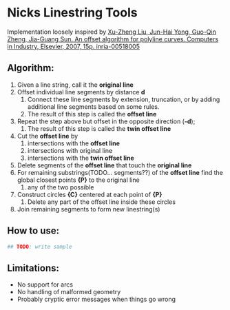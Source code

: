# Nicks Linestring Tools
Implementation loosely inspired by
[Xu-Zheng Liu, Jun-Hai Yong, Guo-Qin Zheng, Jia-Guang Sun. An offset algorithm for polyline curves. Computers in Industry, Elsevier, 2007, 15p. inria-00518005](https://hal.inria.fr/inria-00518005/document)

## Algorithm:
 1. Given a line string, call it the **original line**
 1. Offset individual line segments by distance **d**
    1. Connect these line segments by extension, truncation, or by adding additional line segments based on some rules.
    1. The result of this step is called the **offset line**
 1. Repeat the step above but offset in the opposite direction (**-d**);
    1. The result of this step is called the **twin offset line**
 1. Cut the **offset line** by
    1. intersections with the **offset line**
    1. intersections with original line
    1. intersections with the **twin offset line**
 1. Delete segments of the **offset line** that touch the **original line**
 1. For remaining substrings(TODO... segments??) of the **offset line** find the global closest points **{P}** to the original line
    1. any of the two possible
 1. Construct circles **{C}** centered at each point of **{P}**
    1. Delete any part of the offset line inside these circles
 1. Join remaining segments to form new linestring(s)

## How to use:

```python
## TODO: write sample
```

## Limitations:
 - No support for arcs
 - No handling of malformed geometry
 - Probably cryptic error messages when things go wrong
